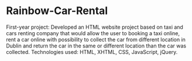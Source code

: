 # Rainbow-Car-Rental
First-year project: Developed an HTML website project based on taxi and cars renting company that would allow the user to booking a taxi online, rent a car online with possibility to collect the car from different location in Dublin and return the car in the same or different location than the car was collected.
Technologies used: HTML, XHTML, CSS, JavaScript, jQuery.
